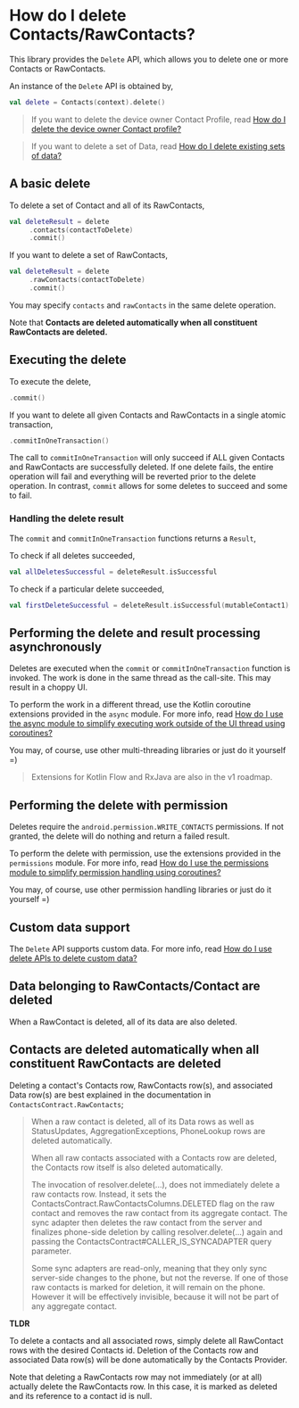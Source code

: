 # How do I delete Contacts/RawContacts?

This library provides the `Delete` API, which allows you to delete one or more Contacts or 
RawContacts.

An instance of the `Delete` API is obtained by,

```kotlin
val delete = Contacts(context).delete()
```

> If you want to delete the device owner Contact Profile, 
> read [How do I delete the device owner Contact profile?](/contacts-android/howto/howto-delete-profile.html)

> If you want to delete a set of Data, 
> read [How do I delete existing sets of data?](/contacts-android/howto/howto-delete-data-sets.html)

## A basic delete

To delete a set of Contact and all of its RawContacts,

```kotlin
val deleteResult = delete
     .contacts(contactToDelete)
     .commit()
```

If you want to delete a set of RawContacts, 

```kotlin
val deleteResult = delete
     .rawContacts(contactToDelete)
     .commit()
```

You may specify `contacts` and `rawContacts` in the same delete operation.

Note that **Contacts are deleted automatically when all constituent RawContacts are deleted.**

## Executing the delete

To execute the delete,

```kotlin
.commit()
```

If you want to delete all given Contacts and RawContacts in a single atomic transaction,

```kotlin
.commitInOneTransaction()
```

The call to `commitInOneTransaction` will only succeed if ALL given Contacts and RawContacts are
successfully deleted. If one delete fails, the entire operation will fail and everything will be
reverted prior to the delete operation. In contrast, `commit` allows for some deletes to succeed
and some to fail.

### Handling the delete result

The `commit` and `commitInOneTransaction` functions returns a `Result`,

To check if all deletes succeeded,

```kotlin
val allDeletesSuccessful = deleteResult.isSuccessful
```

To check if a particular delete succeeded,

```kotlin
val firstDeleteSuccessful = deleteResult.isSuccessful(mutableContact1)
```

## Performing the delete and result processing asynchronously

Deletes are executed when the `commit` or `commitInOneTransaction` function is invoked. The work is
done in the same thread as the call-site. This may result in a choppy UI.

To perform the work in a different thread, use the Kotlin coroutine extensions provided in the `async` module.
For more info, read [How do I use the async module to simplify executing work outside of the UI thread using coroutines?](/contacts-android/howto/howto-use-api-with-async-execution.html)

You may, of course, use other multi-threading libraries or just do it yourself =)

> Extensions for Kotlin Flow and RxJava are also in the v1 roadmap.

## Performing the delete with permission

Deletes require the `android.permission.WRITE_CONTACTS` permissions. If not granted, the delete
will do nothing and return a failed result.

To perform the delete with permission, use the extensions provided in the `permissions` module.
For more info, read [How do I use the permissions module to simplify permission handling using coroutines?](/contacts-android/howto/howto-use-api-with-permissions-handling.html)

You may, of course, use other permission handling libraries or just do it yourself =)

## Custom data support

The `Delete` API supports custom data. For more info, read [How do I use delete APIs to delete custom data?](/contacts-android/howto/howto-delete-custom-data.html)

## Data belonging to RawContacts/Contact are deleted

When a RawContact is deleted, all of its data are also deleted.

## Contacts are deleted automatically when all constituent RawContacts are deleted

Deleting a contact's Contacts row, RawContacts row(s), and associated Data row(s) are best explained
in the documentation in `ContactsContract.RawContacts`;

> When a raw contact is deleted, all of its Data rows as well as StatusUpdates,
> AggregationExceptions, PhoneLookup rows are deleted automatically.
>
> When all raw contacts associated with a Contacts row are deleted, the Contacts row itself is also
> deleted automatically.
>
> The invocation of resolver.delete(...), does not immediately delete a raw contacts row. Instead,
> it sets the ContactsContract.RawContactsColumns.DELETED flag on the raw contact and removes the
> raw contact from its aggregate contact. The sync adapter then deletes the raw contact from the
> server and finalizes phone-side deletion by calling resolver.delete(...) again and passing the
> ContactsContract#CALLER_IS_SYNCADAPTER  query parameter.
>
> Some sync adapters are read-only, meaning that they only sync server-side changes to the phone,
> but not the reverse. If one of those raw contacts is marked for deletion, it will remain on the
> phone. However it will be effectively invisible, because it will not be part of any aggregate
> contact.

**TLDR**

To delete a contacts and all associated rows, simply delete all RawContact rows with the desired
Contacts id. Deletion of the Contacts row and associated Data row(s) will be done automatically by
the Contacts Provider.

Note that deleting a RawContacts row may not immediately (or at all) actually delete the RawContacts
row. In this case, it is marked as deleted and its reference to a contact id is null.

